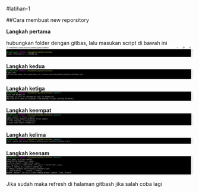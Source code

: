 #latihan-1

##Cara membuat new reporsitory

**Langkah pertama** 

hubungkan folder dengan gitbas, lalu masukan script di bawah ini
![hasilnya](https://github.com/rizwan523/Latihan-1/blob/master/q.JPG)

**Langkah kedua**
![hasilnya](https://github.com/rizwan523/Latihan-1/blob/master/w.JPG)

**Langkah ketiga**
![hasilnya](https://github.com/rizwan523/Latihan-1/blob/master/e.JPG)

**Langkah keempat**
![hasilnya](https://github.com/rizwan523/Latihan-1/blob/master/r.JPG)

**Langkah kelima**
![hasilnya](https://github.com/rizwan523/Latihan-1/blob/master/t.JPG)

**Langkah keenam**
![hasilnya](https://github.com/rizwan523/Latihan-1/blob/master/y.JPG)

Jika sudah maka refresh di halaman gitbash
jika salah coba lagi